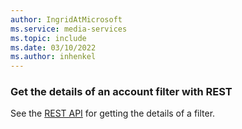 ```yaml
---
author: IngridAtMicrosoft
ms.service: media-services 
ms.topic: include
ms.date: 03/10/2022
ms.author: inhenkel
---
```


### Get the details of an account filter with REST

See the [REST API](/rest/api/media/account-filters/get) for getting the details of a filter.
